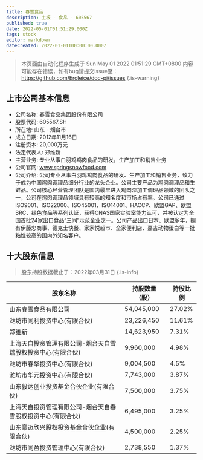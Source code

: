 ```yaml
---
title: 春雪食品
description: 主板 - 食品 - 605567
published: true
date: 2022-05-01T01:51:29.000Z
tags: stock
editor: markdown
dateCreated: 2022-01-01T00:00:00.000Z
---
```


> 本页面由自动化程序生成于 Sun May 01 2022 01:51:29 GMT+0800
> 内容可能存在错误，如有bug请提交issue至：https://github.com/Eroleice/doc-pi/issues
{.is-warning}

## 上市公司基本信息
- 公司名称: 春雪食品集团股份有限公司
- 股票代码: 605567.SH
- 所在地: 山东 - 烟台市
- 成立日期: 2012年11月16日
- 注册资本: 20,000万元
- 法定代表人: 郑维新
- 主营业务: 专业从事白羽鸡鸡肉食品的研发，生产加工和销售业务
- 公司官网: www.springsnowfood.com
- 公司介绍: 公司专业从事白羽鸡鸡肉食品的研发、生产加工和销售业务，致力于成为中国鸡肉调理品细分行业的龙头企业。公司主要产品为鸡肉调理品和生鲜品。公司核心经营管理团队是国内最早进入鸡肉深加工调理品领域的团队之一，公司在鸡肉调理品领域具有较高的知名度和市场占有率。公司已通过ISO9001、ISO22000、ISO45001、ISO14001、HACCP、欧盟GAP、欧盟BRC、绿色食品等系列认证，获得CNAS国家实验室能力认可，并被认定为全国首批24家出口食品“三同”示范企业之一。公司产品出口日本、欧盟多年，拥有伊藤忠商事、德克士快餐、家家悦超市、全家便利店、嘉吉动物蛋白等一批粘性较高的国内外知名客户。


## 十大股东信息
> 股东持股数据截止于：2022年03月31日
{.is-info}

| 股东名称 | 持股数量（股） | 持股比例 |
| --- | --- | --- |
| 山东春雪食品有限公司 | 54,045,000 | 27.02% |
| 潍坊市同利投资中心(有限合伙) | 23,226,450 | 11.61% |
| 郑维新 | 14,623,950 | 7.31% |
| 上海天自投资管理有限公司-烟台天自雪瑞股权投资中心(有限合伙) | 9,960,000 | 4.98% |
| 潍坊市春华投资中心(有限合伙) | 9,004,500 | 4.5% |
| 潍坊市华元投资中心(有限合伙) | 7,743,000 | 3.87% |
| 山东毅达创业投资基金合伙企业(有限合伙) | 7,500,000 | 3.75% |
| 上海天自投资管理有限公司-烟台天自春雪股权投资中心(有限合伙) | 6,495,000 | 3.25% |
| 山东豪迈欣兴股权投资基金合伙企业(有限合伙) | 4,500,000 | 2.25% |
| 潍坊市同盈投资管理中心(有限合伙) | 2,738,550 | 1.37% |




